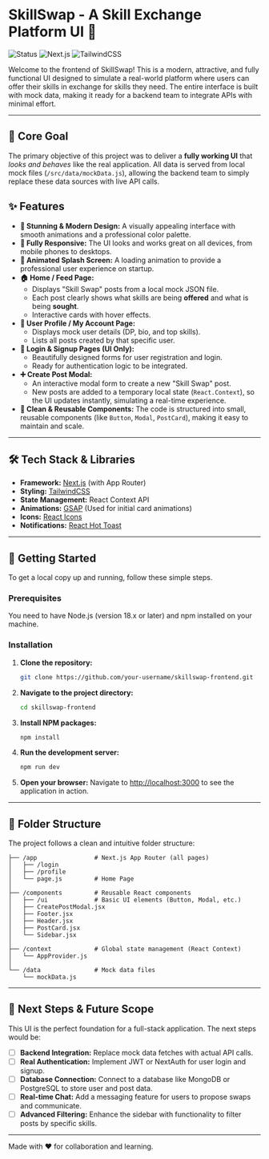 # SkillSwap - A Skill Exchange Platform UI 🚀

![Status](https://img.shields.io/badge/status-UI_Complete-brightgreen)
![Next.js](https://img.shields.io/badge/Next.js-14-blue)
![TailwindCSS](https://img.shields.io/badge/TailwindCSS-3-cyan)

Welcome to the frontend of SkillSwap! This is a modern, attractive, and fully functional UI designed to simulate a real-world platform where users can offer their skills in exchange for skills they need. The entire interface is built with mock data, making it ready for a backend team to integrate APIs with minimal effort.


---

## 🎯 Core Goal

The primary objective of this project was to deliver a **fully working UI** that *looks and behaves* like the real application. All data is served from local mock files (`/src/data/mockData.js`), allowing the backend team to simply replace these data sources with live API calls.

## ✨ Features

-   **🎨 Stunning & Modern Design:** A visually appealing interface with smooth animations and a professional color palette.
-   **📱 Fully Responsive:** The UI looks and works great on all devices, from mobile phones to desktops.
-   **🚀 Animated Splash Screen:** A loading animation to provide a professional user experience on startup.
-   **🏠 Home / Feed Page:**
    -   Displays "Skill Swap" posts from a local mock JSON file.
    -   Each post clearly shows what skills are being **offered** and what is being **sought**.
    -   Interactive cards with hover effects.
-   **👤 User Profile / My Account Page:**
    -   Displays mock user details (DP, bio, and top skills).
    -   Lists all posts created by that specific user.
-   **🔐 Login & Signup Pages (UI Only):**
    -   Beautifully designed forms for user registration and login.
    -   Ready for authentication logic to be integrated.
-   **➕ Create Post Modal:**
    -   An interactive modal form to create a new "Skill Swap" post.
    -   New posts are added to a temporary local state (`React.Context`), so the UI updates instantly, simulating a real-time experience.
-   **🧩 Clean & Reusable Components:** The code is structured into small, reusable components (like `Button`, `Modal`, `PostCard`), making it easy to maintain and scale.

---

## 🛠️ Tech Stack & Libraries

-   **Framework:** [Next.js](https://nextjs.org/) (with App Router)
-   **Styling:** [TailwindCSS](https://tailwindcss.com/)
-   **State Management:** React Context API
-   **Animations:** [GSAP](https://greensock.com/gsap/) (Used for initial card animations)
-   **Icons:** [React Icons](https://react-icons.github.io/react-icons/)
-   **Notifications:** [React Hot Toast](https://react-hot-toast.com/)

---

## 🚀 Getting Started

To get a local copy up and running, follow these simple steps.

### Prerequisites

You need to have Node.js (version 18.x or later) and npm installed on your machine.

### Installation

1.  **Clone the repository:**
    ```bash
    git clone https://github.com/your-username/skillswap-frontend.git
    ```
2.  **Navigate to the project directory:**
    ```bash
    cd skillswap-frontend
    ```
3.  **Install NPM packages:**
    ```bash
    npm install
    ```
4.  **Run the development server:**
    ```bash
    npm run dev
    ```
5.  **Open your browser:**
    Navigate to [http://localhost:3000](http://localhost:3000) to see the application in action.

---

## 📁 Folder Structure

The project follows a clean and intuitive folder structure:

```/src
├── /app                # Next.js App Router (all pages)
│   ├── /login
│   ├── /profile
│   └── page.js         # Home Page
│
├── /components         # Reusable React components
│   ├── /ui             # Basic UI elements (Button, Modal, etc.)
│   ├── CreatePostModal.jsx
│   ├── Footer.jsx
│   ├── Header.jsx
│   ├── PostCard.jsx
│   └── Sidebar.jsx
│
├── /context            # Global state management (React Context)
│   └── AppProvider.js
│
└── /data               # Mock data files
    └── mockData.js
```

---

## 🌟 Next Steps & Future Scope

This UI is the perfect foundation for a full-stack application. The next steps would be:

-   [ ] **Backend Integration:** Replace mock data fetches with actual API calls.
-   [ ] **Real Authentication:** Implement JWT or NextAuth for user login and signup.
-   [ ] **Database Connection:** Connect to a database like MongoDB or PostgreSQL to store user and post data.
-   [ ] **Real-time Chat:** Add a messaging feature for users to propose swaps and communicate.
-   [ ] **Advanced Filtering:** Enhance the sidebar with functionality to filter posts by specific skills.

---

Made with ❤️ for collaboration and learning.